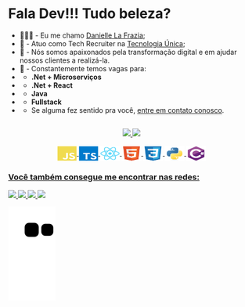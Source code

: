 # Fala Dev!!! Tudo beleza?

- 👨🏽‍💻 - Eu me chamo [Danielle La Frazia](https://www.linkedin.com/in/daniellelafrazia);
- 💜 - Atuo como Tech Recruiter na [Tecnologia Única](tecnologiaunica.com.br);
- 🦄 - Nós somos apaixonados pela transformação digital e em ajudar nossos clientes a realizá-la.
- 💸 - Constantemente temos vagas para:
- - **.Net + Microserviços** 
- - **.Net + React**
- - **Java** 
- - **Fullstack**
- - Se alguma fez sentido pra você, [entre em contato conosco](https://www.linkedin.com/in/daniellelafrazia).

##

<div align="center">
  <a href="https://github.com/danilafrazia">
  <img height="180em" src="https://github-readme-stats.vercel.app/api?username=danilafrazia&show_icons=true&theme=midnight-purple&include_all_commits=true&count_private=true"/>
  <img height="180em" src="https://github-readme-stats.vercel.app/api/top-langs/?username=paulopelaez&layout=compact&langs_count=7&theme=midnight-purple"/>
</div>

<div align="center" style="display: inline_block"><br>
  <img align="center" alt="Pelaez-Js" height="30" width="40" src="https://raw.githubusercontent.com/devicons/devicon/master/icons/javascript/javascript-plain.svg">
  <img align="center" alt="Pelaez-Ts" height="30" width="40" src="https://raw.githubusercontent.com/devicons/devicon/master/icons/typescript/typescript-plain.svg">
  <img align="center" alt="Pelaez-React" height="30" width="40" src="https://raw.githubusercontent.com/devicons/devicon/master/icons/react/react-original.svg">
  <img align="center" alt="Pelaez-HTML" height="30" width="40" src="https://raw.githubusercontent.com/devicons/devicon/master/icons/html5/html5-original.svg">
  <img align="center" alt="Pelaez-CSS" height="30" width="40" src="https://raw.githubusercontent.com/devicons/devicon/master/icons/css3/css3-original.svg">
  <img align="center" alt="Pelaez-Python" height="30" width="40" src="https://raw.githubusercontent.com/devicons/devicon/master/icons/python/python-original.svg">
  <img align="center" alt="Pelaez-Csharp" height="30" width="40" src="https://raw.githubusercontent.com/devicons/devicon/master/icons/csharp/csharp-original.svg">
  
</div>
  
  ### Você também consegue me encontrar nas redes: 
  
 
<div>   
  <a href="https://www.linkedin.com/in/daniellelafrazia" target="_blank">
    <img src="https://img.shields.io/badge/-LinkedIn-%230077B5?style=for-the-badge&logo=linkedin&logoColor=white" target="_blank">
  </a>

  <a href="https://wa.me/5544998883694" target="_blank">
   <img src="https://img.shields.io/badge/WhatsApp-25D366?style=for-the-badge&logo=whatsapp&logoColor=white" target="_blank">
  </a> 

  <a href="mailto:dfrazia@tecnologiaunica.com.br">
    <img src="https://img.shields.io/badge/-Gmail-%23333?style=for-the-badge&logo=gmail&logoColor=white" target="_blank">
  </a>

  <a href="https://discord.gg/danilafrazia" target="_blank">
    <img src="https://img.shields.io/badge/Discord-7289DA?style=for-the-badge&logo=discord&logoColor=white" target="_blank">
  </a>

 
  ![Snake animation](https://github.com/paulopelaez/paulopelaez/blob/output/github-grid-snake.svg)
 
</div>
